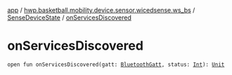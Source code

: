 [app](../../index.md) / [hwp.basketball.mobility.device.sensor.wicedsense.ws_bs](../index.md) / [SenseDeviceState](index.md) / [onServicesDiscovered](.)

# onServicesDiscovered

`open fun onServicesDiscovered(gatt: `[`BluetoothGatt`](https://developer.android.com/reference/android/bluetooth/BluetoothGatt.html)`, status: `[`Int`](https://kotlinlang.org/api/latest/jvm/stdlib/kotlin/-int/index.html)`): `[`Unit`](https://kotlinlang.org/api/latest/jvm/stdlib/kotlin/-unit/index.html)